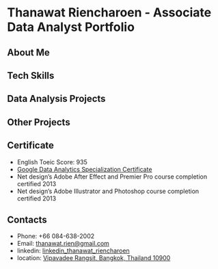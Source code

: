 # Thanawat Riencharoen - Associate Data Analyst Portfolio 

## About Me


## Tech Skills


## Data Analysis Projects


## Other Projects


## Certificate
- English Toeic Score: 935
- [Google Data Analytics Specialization Certificate](https://www.coursera.org/account/accomplishments/specialization/certificate/BGPLEZL2B57K)
- Net design’s Adobe After Effect and Premier Pro course completion certified 2013
- Net design’s Adobe Illustrator and Photoshop course completion certified 2013

## Contacts
- Phone: +66 084-638-2002
- Email: thanawat.rien@gmail.com 
- linkedin: [linkedin_thanawat_riencharoen](linkedin.com/in/thanawat-riencharoen-38785a217)
- location: [Vipavadee Rangsit, Bangkok, Thailand 10900](https://goo.gl/maps/RQyHFCRxAKrBkgTUA)
